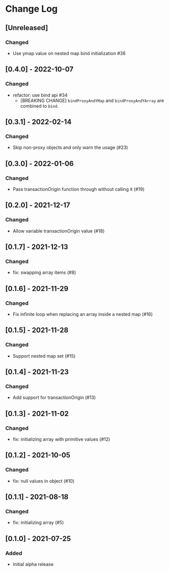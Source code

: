 # Change Log

## [Unreleased]
### Changed
- Use ymap value on nested map bind initialization #36

## [0.4.0] - 2022-10-07
### Changed
- refactor: use bind api #34
  - [BREAKING CHANGE] `bindProxyAndYMap` and `bindProxyAndYArray` are combined to `bind`.

## [0.3.1] - 2022-02-14
### Changed
- Skip non-proxy objects and only warn the usage (#23)

## [0.3.0] - 2022-01-06
### Changed
- Pass transactionOrigin function through without calling it (#19)

## [0.2.0] - 2021-12-17
### Changed
- Allow variable transactionOrigin value (#18)

## [0.1.7] - 2021-12-13
### Changed
- fix: swapping array items (#8)

## [0.1.6] - 2021-11-29
### Changed
- Fix infinite loop when replacing an array inside a nested map (#16)

## [0.1.5] - 2021-11-28
### Changed
- Support nested map set (#15)

## [0.1.4] - 2021-11-23
### Changed
- Add support for transactionOrigin (#13)

## [0.1.3] - 2021-11-02
### Changed
- fix: initializing array with primitive values (#12)

## [0.1.2] - 2021-10-05
### Changed
- fix: null values in object (#10)

## [0.1.1] - 2021-08-18
### Changed
- fix: initializing array (#5)

## [0.1.0] - 2021-07-25
### Added
- Initial alpha release

